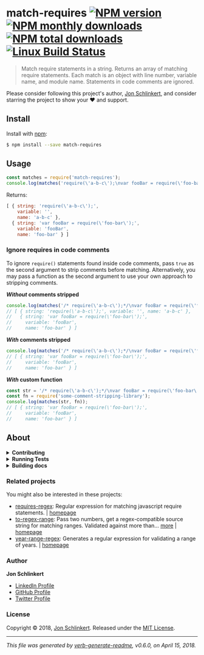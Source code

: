 # match-requires [![NPM version](https://img.shields.io/npm/v/match-requires.svg?style=flat)](https://www.npmjs.com/package/match-requires) [![NPM monthly downloads](https://img.shields.io/npm/dm/match-requires.svg?style=flat)](https://npmjs.org/package/match-requires) [![NPM total downloads](https://img.shields.io/npm/dt/match-requires.svg?style=flat)](https://npmjs.org/package/match-requires) [![Linux Build Status](https://img.shields.io/travis/jonschlinkert/match-requires.svg?style=flat&label=Travis)](https://travis-ci.org/jonschlinkert/match-requires)

> Match require statements in a string. Returns an array of matching require statements. Each match is an object with line number, variable name, and module name. Statements in code comments are ignored.

Please consider following this project's author, [Jon Schlinkert](https://github.com/jonschlinkert), and consider starring the project to show your :heart: and support.

## Install

Install with [npm](https://www.npmjs.com/):

```sh
$ npm install --save match-requires
```

## Usage

```js
const matches = require('match-requires');
console.log(matches('require(\'a-b-c\');\nvar fooBar = require(\'foo-bar\');'));
```

Returns:

```js
[ { string: 'require(\'a-b-c\');', 
    variable: '', 
    name: 'a-b-c' },
  { string: 'var fooBar = require(\'foo-bar\');',
    variable: 'fooBar',
    name: 'foo-bar' } ]
```

### Ignore requires in code comments

To ignore `require()` statements found inside code comments, pass `true` as the second argument to strip comments before matching. Alternatively, you may pass a function as the second argument to use your own approach to stripping comments.

**_Without_ comments stripped**

```js
console.log(matches('/* require(\'a-b-c\');*/\nvar fooBar = require(\'foo-bar\');')); 
// [ { string: 'require(\'a-b-c\');', variable: '', name: 'a-b-c' },
//   { string: 'var fooBar = require(\'foo-bar\');',
//     variable: 'fooBar',
//     name: 'foo-bar' } ]
```

**_With_ comments stripped**

```js
console.log(matches('/* require(\'a-b-c\');*/\nvar fooBar = require(\'foo-bar\');', true));
// [ { string: 'var fooBar = require(\'foo-bar\');',
//     variable: 'fooBar',
//     name: 'foo-bar' } ]
```

**_With_ custom function**

```js
const str = '/* require(\'a-b-c\');*/\nvar fooBar = require(\'foo-bar\');';
const fn = require('some-comment-stripping-library');
console.log(matches(str, fn));
// [ { string: 'var fooBar = require(\'foo-bar\');',
//     variable: 'fooBar',
//     name: 'foo-bar' } ]
```

## About

<details>
<summary><strong>Contributing</strong></summary>

Pull requests and stars are always welcome. For bugs and feature requests, [please create an issue](../../issues/new).

</details>

<details>
<summary><strong>Running Tests</strong></summary>

Running and reviewing unit tests is a great way to get familiarized with a library and its API. You can install dependencies and run tests with the following command:

```sh
$ npm install && npm test
```

</details>

<details>
<summary><strong>Building docs</strong></summary>

_(This project's readme.md is generated by [verb](https://github.com/verbose/verb-generate-readme), please don't edit the readme directly. Any changes to the readme must be made in the [.verb.md](.verb.md) readme template.)_

To generate the readme, run the following command:

```sh
$ npm install -g verbose/verb#dev verb-generate-readme && verb
```

</details>

### Related projects

You might also be interested in these projects:

* [requires-regex](https://www.npmjs.com/package/requires-regex): Regular expression for matching javascript require statements. | [homepage](https://github.com/jonschlinkert/requires-regex "Regular expression for matching javascript require statements.")
* [to-regex-range](https://www.npmjs.com/package/to-regex-range): Pass two numbers, get a regex-compatible source string for matching ranges. Validated against more than… [more](https://github.com/micromatch/to-regex-range) | [homepage](https://github.com/micromatch/to-regex-range "Pass two numbers, get a regex-compatible source string for matching ranges. Validated against more than 2.78 million test assertions.")
* [year-range-regex](https://www.npmjs.com/package/year-range-regex): Generates a regular expression for validating a range of years. | [homepage](https://github.com/jonschlinkert/year-range-regex "Generates a regular expression for validating a range of years.")

### Author

**Jon Schlinkert**

* [LinkedIn Profile](https://linkedin.com/in/jonschlinkert)
* [GitHub Profile](https://github.com/jonschlinkert)
* [Twitter Profile](https://twitter.com/jonschlinkert)

### License

Copyright © 2018, [Jon Schlinkert](https://github.com/jonschlinkert).
Released under the [MIT License](LICENSE).

***

_This file was generated by [verb-generate-readme](https://github.com/verbose/verb-generate-readme), v0.6.0, on April 15, 2018._